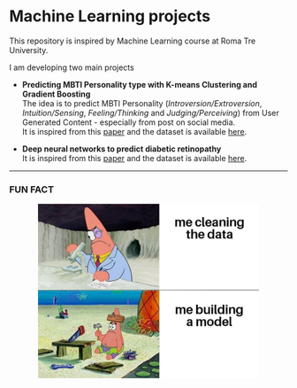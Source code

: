# Machine Learning projects
This repository is inspired by Machine Learning course at Roma Tre University.


I am developing two main projects
- **Predicting MBTI Personality type with K-means Clustering and Gradient Boosting**<br>
The idea is to predict MBTI Personality (_Introversion/Extroversion_, _Intuition/Sensing_, _Feeling/Thinking_ and _Judging/Perceiving_) from User Generated Content - especially from post on social media.<br>
It is inspired from this [paper](https://www.bing.com/search?q=Predicting+MBTI+Personality+type+with+K-means&cvid=9ab61d1c76124f19a7e2ae7478615690&aqs=edge..69i57j69i59l2j69i60j69i64j69i61j69i60.527j0j4&FORM=ANAB01&PC=U531) and the dataset is available [here](https://www.kaggle.com/datasets/datasnaek/mbti-type).

- **Deep neural networks to predict diabetic retinopathy**<br>
It is inspired from this [paper](https://link.springer.com/article/10.1007/s12652-020-01963-7) and the dataset is available [here](https://archive.ics.uci.edu/ml/datasets/Diabetic+Retinopathy+Debrecen+Data+Set).


---

### FUN FACT

<div align="center">
  <img src="https://github.com/mariocuomo/MachineLearningProjects/blob/main/imgs/fun.jpg" width="400">
</div>
